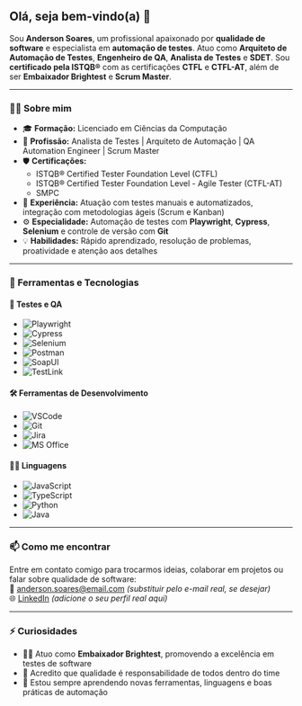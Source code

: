 ## Olá, seja bem-vindo(a) 👋

Sou **Anderson Soares**, um profissional apaixonado por **qualidade de software** e especialista em **automação de testes**. Atuo como **Arquiteto de Automação de Testes**, **Engenheiro de QA**, **Analista de Testes** e **SDET**. Sou **certificado pela ISTQB®** com as certificações **CTFL** e **CTFL-AT**, além de ser **Embaixador Brightest** e **Scrum Master**.

---

### 👨‍💻 Sobre mim

- 🎓 **Formação:** Licenciado em Ciências da Computação  
- 💼 **Profissão:** Analista de Testes | Arquiteto de Automação | QA Automation Engineer | Scrum Master  
- 🛡️ **Certificações:**
  - ISTQB® Certified Tester Foundation Level (CTFL)
  - ISTQB® Certified Tester Foundation Level - Agile Tester (CTFL-AT)
  - SMPC
- 🚀 **Experiência:** Atuação com testes manuais e automatizados, integração com metodologias ágeis (Scrum e Kanban)
- ⚙️ **Especialidade:** Automação de testes com **Playwright**, **Cypress**, **Selenium** e controle de versão com **Git**
- 💡 **Habilidades:** Rápido aprendizado, resolução de problemas, proatividade e atenção aos detalhes

---

### 🧰 Ferramentas e Tecnologias

#### 🧪 Testes e QA
- ![Playwright](https://img.shields.io/badge/-Playwright-45ba63?logo=playwright&logoColor=white)
- ![Cypress](https://img.shields.io/badge/-Cypress-17202C?logo=cypress&logoColor=white)
- ![Selenium](https://img.shields.io/badge/-Selenium-43B02A?logo=selenium&logoColor=white)
- ![Postman](https://img.shields.io/badge/-Postman-FF6C37?logo=postman&logoColor=white)
- ![SoapUI](https://img.shields.io/badge/-SoapUI-6CB33E?logo=soapui&logoColor=white)
- ![TestLink](https://img.shields.io/badge/-TestLink-000000?style=flat&logo=sourceforge&logoColor=white)

#### 🛠️ Ferramentas de Desenvolvimento
- ![VSCode](https://img.shields.io/badge/-VSCode-007ACC?logo=visual-studio-code&logoColor=white)
- ![Git](https://img.shields.io/badge/-Git-F05032?logo=git&logoColor=white)
- ![Jira](https://img.shields.io/badge/-Jira-0052CC?logo=jira&logoColor=white)
- ![MS Office](https://img.shields.io/badge/-MS%20Office-D83B01?logo=microsoft-office&logoColor=white)

#### 👨‍💻 Linguagens
- ![JavaScript](https://img.shields.io/badge/-JavaScript-F7DF1E?logo=javascript&logoColor=black)
- ![TypeScript](https://img.shields.io/badge/-TypeScript-3178C6?logo=typescript&logoColor=white)
- ![Python](https://img.shields.io/badge/-Python-3776AB?logo=python&logoColor=white)
- ![Java](https://img.shields.io/badge/-Java-007396?logo=java&logoColor=white)

---

### 📫 Como me encontrar

Entre em contato comigo para trocarmos ideias, colaborar em projetos ou falar sobre qualidade de software:  
📧 anderson.soares@email.com *(substituir pelo e-mail real, se desejar)*  
🌐 [LinkedIn](https://linkedin.com/in/seu-perfil) *(adicione o seu perfil real aqui)*  

---

### ⚡ Curiosidades

- 👨‍🏫 Atuo como **Embaixador Brightest**, promovendo a excelência em testes de software  
- 💬 Acredito que qualidade é responsabilidade de todos dentro do time  
- 🌱 Estou sempre aprendendo novas ferramentas, linguagens e boas práticas de automação

<!--
**AndersonSoares1-2/AndersonSoares1-2** é um repositório ✨ especial ✨ porque o `README.md` (este arquivo) aparece no seu perfil do GitHub.
-->
